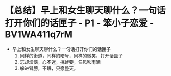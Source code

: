 # 【总结】早上和女生聊天聊什么？一句话打开你们的话匣子 - P1 - 笨小子恋爱 - BV1WA411q7rM

-   早上和女生聊天聊什么？一句话打开你们的话匣子
    1.  同样的街道，同样的暗号，同样的微笑，打开话匣子
    2.  忘却烦恼，心不迷，挑衅要，任风吹雨晒
    3.  躲进臂膀，不眠，只愿整天。